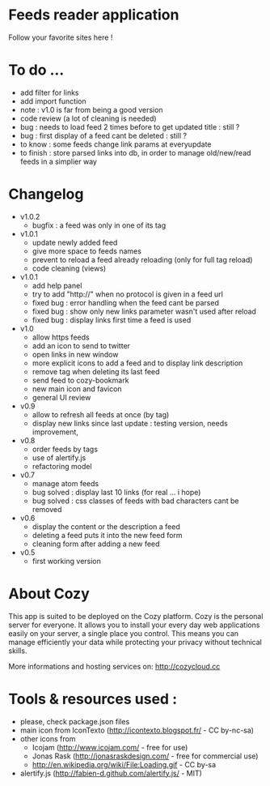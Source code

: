 # Feeds reader application

Follow your favorite sites here !

# To do ...

* add filter for links
* add import function
* note : v1.0 is far from being a good version
* code review (a lot of cleaning is needed)
* bug : needs to load feed 2 times before to get updated title : still ?
* bug : first display of a feed cant be deleted : still ?
* to know : some feeds change link params at everyupdate
* to finish : store parsed links into db, 
              in order to manage old/new/read feeds in a simplier way


# Changelog

* v1.0.2
  * bugfix : a feed was only in one of its tag
* v1.0.1
  * update newly added feed
  * give more space to feeds names
  * prevent to reload a feed already reloading (only for full tag reload)
  * code cleaning (views)
* v1.0.1
  * add help panel
  * try to add "http://" when no protocol is given in a feed url
  * fixed bug : error handling when the feed cant be parsed
  * fixed bug : show only new links parameter wasn't used after reload
  * fixed bug : display links first time a feed is used
* v1.0
  * allow https feeds
  * add an icon to send to twitter
  * open links in new window
  * more explicit icons to add a feed and to display link description
  * remove tag when deleting its last feed
  * send feed to cozy-bookmark
  * new main icon and favicon
  * general UI review
* v0.9
  * allow to refresh all feeds at once (by tag)
  * display new links since last update : testing version, needs improvement, 
* v0.8
  * order feeds by tags
  * use of alertify.js
  * refactoring model
* v0.7
  * manage atom feeds
  * bug solved : display last 10 links (for real ... i hope)
  * bug solved : css classes of feeds with bad characters cant be removed
* v0.6
  * display the content or the description a feed
  * deleting a feed puts it into the new feed form
  * cleaning form after adding a new feed
* v0.5
  * first working version


# About Cozy

This app is suited to be deployed on the Cozy platform. Cozy is the personal
server for everyone. It allows you to install your every day web applications 
easily on your server, a single place you control. This means you can manage 
efficiently your data while protecting your privacy without technical skills.

More informations and hosting services on:
http://cozycloud.cc


# Tools & resources used :

* please, check package.json files
* main icon from IconTexto (http://icontexto.blogspot.fr/ - CC by-nc-sa)
* other icons from
  * Icojam (http://www.icojam.com/ - free for use)
  * Jonas Rask (http://jonasraskdesign.com/ - free for commercial use)
  * http://en.wikipedia.org/wiki/File:Loading.gif - CC by-sa
* alertify.js (http://fabien-d.github.com/alertify.js/ - MIT)

